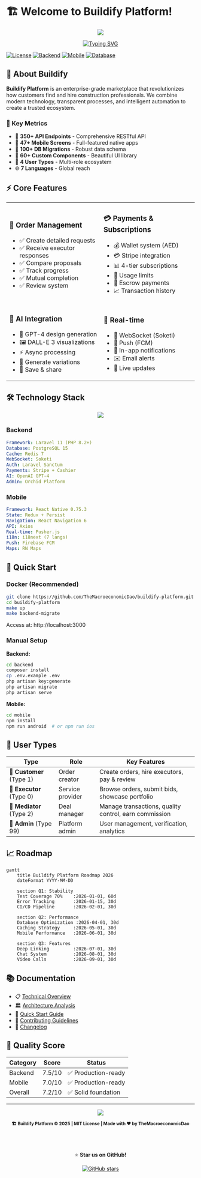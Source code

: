 # 🏗️ Welcome to Buildify Platform!

<div align="center">
  
  <img src="https://capsule-render.vercel.app/api?type=waving&color=0:FF6B6B,50:4ECDC4,100:45B7D1&height=300&section=header&text=Buildify%20Platform&fontSize=90&fontAlignY=35&desc=Enterprise%20Marketplace%20for%20Construction%20Services&descAlignY=55&descAlign=50&fontColor=fff&animation=fadeIn" />
  
  <br>
  
  [![Typing SVG](https://readme-typing-svg.demolab.com?font=Fira+Code&size=35&duration=2000&pause=1000&color=FF6B6B&center=true&vCenter=true&multiline=true&width=1000&height=220&lines=🏗️+Building+the+Future+of+Construction;🌟+Connecting+Customers+%26+Professionals;⚡+Powered+by+AI+%26+Real-time+Tech;🔥+350%2B+API+Endpoints;💡+Multi-role+Ecosystem)](https://git.io/typing-svg)
  
</div>

[![License](https://img.shields.io/badge/license-MIT-blue.svg?style=for-the-badge)](LICENSE)
[![Backend](https://img.shields.io/badge/Backend-Laravel%2011-red?style=for-the-badge&logo=laravel)](backend/)
[![Mobile](https://img.shields.io/badge/Mobile-React%20Native%200.75.3-blue?style=for-the-badge&logo=react)](mobile/)
[![Database](https://img.shields.io/badge/Database-PostgreSQL%2015-blue?style=for-the-badge&logo=postgresql)](https://www.postgresql.org/)

## 🌟 About Buildify

**Buildify Platform** is an enterprise-grade marketplace that revolutionizes how customers find and hire construction professionals. We combine modern technology, transparent processes, and intelligent automation to create a trusted ecosystem.

### 🎯 Key Metrics

- 🚀 **350+ API Endpoints** - Comprehensive RESTful API
- 📱 **47+ Mobile Screens** - Full-featured native apps
- 💾 **100+ DB Migrations** - Robust data schema
- 🎨 **60+ Custom Components** - Beautiful UI library
- 👥 **4 User Types** - Multi-role ecosystem
- 🌐 **7 Languages** - Global reach

## ⚡ Core Features

<table>
<tr>
<td width="50%">

### 🎯 Order Management
- ✅ Create detailed requests
- ✅ Receive executor responses
- ✅ Compare proposals
- ✅ Track progress
- ✅ Mutual completion
- ✅ Review system

</td>
<td width="50%">

### 💳 Payments & Subscriptions
- 💰 Wallet system (AED)
- 💳 Stripe integration
- 📊 4-tier subscriptions
- 🎯 Usage limits
- 💸 Escrow payments
- 📈 Transaction history

</td>
</tr>
<tr>
<td width="50%">

### 🤖 AI Integration
- 🎨 GPT-4 design generation
- 🖼️ DALL-E 3 visualizations
- ⚡ Async processing
- 🔄 Generate variations
- 💾 Save & share

</td>
<td width="50%">

### 🔔 Real-time
- 📡 WebSocket (Soketi)
- 📲 Push (FCM)
- 💬 In-app notifications
- ✉️ Email alerts
- 🔴 Live updates

</td>
</tr>
</table>

## 🛠️ Technology Stack

<div align="center">
  <img src="https://skillicons.dev/icons?i=laravel,react,postgres,redis,docker,nginx,php,typescript,github&theme=dark" />
</div>

### Backend
```yaml
Framework: Laravel 11 (PHP 8.2+)
Database: PostgreSQL 15
Cache: Redis 7
WebSocket: Soketi
Auth: Laravel Sanctum
Payments: Stripe + Cashier
AI: OpenAI GPT-4
Admin: Orchid Platform
```

### Mobile
```yaml
Framework: React Native 0.75.3
State: Redux + Persist
Navigation: React Navigation 6
API: Axios
Real-time: Pusher.js
i18n: i18next (7 langs)
Push: Firebase FCM
Maps: RN Maps
```

## 🚀 Quick Start

### Docker (Recommended)

```bash
git clone https://github.com/TheMacroeconomicDao/buildify-platform.git
cd buildify-platform
make up
make backend-migrate
```

Access at: http://localhost:3000

### Manual Setup

**Backend:**
```bash
cd backend
composer install
cp .env.example .env
php artisan key:generate
php artisan migrate
php artisan serve
```

**Mobile:**
```bash
cd mobile
npm install
npm run android  # or npm run ios
```

## 👥 User Types

| Type | Role | Key Features |
|------|------|-------------|
| 👤 **Customer** (Type 1) | Order creator | Create orders, hire executors, pay & review |
| 🔨 **Executor** (Type 0) | Service provider | Browse orders, submit bids, showcase portfolio |
| 🤝 **Mediator** (Type 2) | Deal manager | Manage transactions, quality control, earn commission |
| 👑 **Admin** (Type 99) | Platform admin | User management, verification, analytics |

## 📈 Roadmap

```mermaid
gantt
    title Buildify Platform Roadmap 2026
    dateFormat YYYY-MM-DD
    
    section Q1: Stability
    Test Coverage 70%    :2026-01-01, 60d
    Error Tracking       :2026-01-15, 30d
    CI/CD Pipeline       :2026-02-01, 30d
    
    section Q2: Performance
    Database Optimization :2026-04-01, 30d
    Caching Strategy     :2026-05-01, 30d
    Mobile Performance   :2026-06-01, 30d
    
    section Q3: Features
    Deep Linking         :2026-07-01, 30d
    Chat System          :2026-08-01, 30d
    Video Calls          :2026-09-01, 30d
```

## 📚 Documentation

- 📋 [Technical Overview](docs/TECHNICAL_OVERVIEW.md)
- 🏛️ [Architecture Analysis](docs/ARCHITECTURE_ANALYSIS.md)  
- 🚀 [Quick Start Guide](docs/guides/QUICK_START.md)
- 🤝 [Contributing Guidelines](CONTRIBUTING.md)
- 📝 [Changelog](CHANGELOG.md)

## 🏅 Quality Score

| Category | Score | Status |
|----------|-------|--------|
| Backend | 7.5/10 | ✅ Production-ready |
| Mobile | 7.0/10 | ✅ Production-ready |
| Overall | 7.2/10 | ✅ Solid foundation |

---

<div align="center">
  
  <img src="https://capsule-render.vercel.app/api?type=waving&color=gradient&customColorList=6,11,20&height=150&section=footer&text=Building%20Tomorrow%20Today&fontSize=24&fontColor=fff&animation=twinkling&fontAlignY=65" />
  
  <sub><b>🏗️ Buildify Platform © 2025 | MIT License | Made with ❤️ by TheMacroeconomicDao</b></sub>
  
  <br><br>
  
  ⭐ **Star us on GitHub!**
  
  [![GitHub stars](https://img.shields.io/github/stars/TheMacroeconomicDao/buildify-platform?style=social)](https://github.com/TheMacroeconomicDao/buildify-platform/stargazers)
  
</div>
